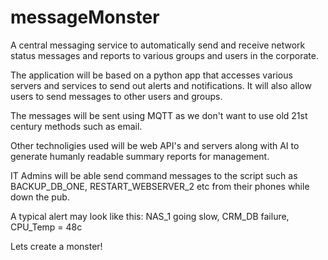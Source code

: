 # messageMonster

A central messaging service to automatically send and receive network status messages and reports to various groups and users in the corporate.
  
  The application will be based on a python app that accesses various servers and services to send out alerts and notifications.
  It will also allow users to send messages to other users and groups.
  
  The messages will be sent using MQTT as we don't want to use old 21st century methods such as email.

  Other technoligies used will be web API's and servers along with AI to generate humanly readable summary reports for management. 

  IT Admins will be able send command messages to the script such as BACKUP_DB_ONE, RESTART_WEBSERVER_2 etc from their phones while down the pub.

  A typical alert may look like this: NAS_1 going slow, CRM_DB failure, CPU_Temp = 48c 

  Lets create a monster!
